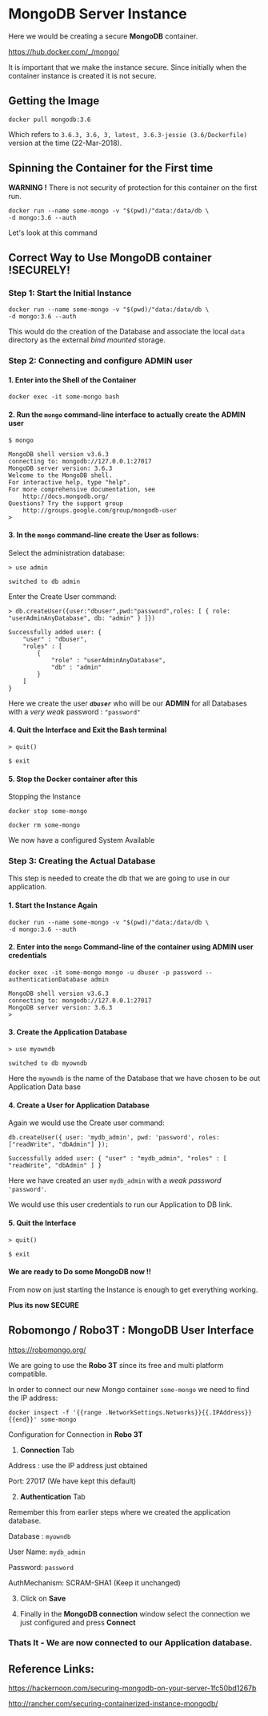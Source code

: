 # MongoDB Server Instance

Here we would be creating a secure **MongoDB** container.

https://hub.docker.com/_/mongo/

It is important that we make the instance secure. Since initially when the container instance is created it is not secure.

## Getting the Image

`docker pull mongodb:3.6`

Which refers to `3.6.3, 3.6, 3, latest, 3.6.3-jessie (3.6/Dockerfile)` version at the time (22-Mar-2018).

## Spinning the Container for the First time

**WARNING !** There is not security of protection for this container on the first run.

```shell
docker run --name some-mongo -v "$(pwd)/"data:/data/db \
-d mongo:3.6 --auth
```

Let's look at this command

## Correct Way to Use MongoDB container !SECURELY!

### Step 1: Start the Initial Instance

```shell
docker run --name some-mongo -v "$(pwd)/"data:/data/db \
-d mongo:3.6 --auth
```

This would do the creation of the Database and associate the local `data` directory as the external *bind mounted* storage.

### Step 2: Connecting and configure ADMIN user

#### 1. Enter into the Shell of the Container

`docker exec -it some-mongo bash`

#### 2. Run the `mongo` command-line interface to actually create the **ADMIN** user 

`$ mongo`

```shell
MongoDB shell version v3.6.3
connecting to: mongodb://127.0.0.1:27017
MongoDB server version: 3.6.3
Welcome to the MongoDB shell.
For interactive help, type "help".
For more comprehensive documentation, see
	http://docs.mongodb.org/
Questions? Try the support group
	http://groups.google.com/group/mongodb-user
>
```

#### 3. In the `mongo` command-line create the User as follows:

Select the administration database:

`> use admin`

```shell
switched to db admin
```

Enter the Create User command:

`> db.createUser({user:"dbuser",pwd:"password",roles: [ { role: "userAdminAnyDatabase", db: "admin" } ]})`

```shell
Successfully added user: {
	"user" : "dbuser",
	"roles" : [
		{
			"role" : "userAdminAnyDatabase",
			"db" : "admin"
		}
	]
}
```

Here we create the user ***`dbuser`*** who will be our **ADMIN** for all Databases with a *very weak* password : `"password"`

#### 4. Quit the Interface and Exit the Bash terminal

`> quit()`

`$ exit`

#### 5. Stop the Docker container after this

Stopping the Instance

`docker stop some-mongo`

`docker rm some-mongo`

We now have a configured System Available

### Step 3: Creating the Actual Database

This step is needed to create the db that we are going to use in our application.

#### 1. Start the Instance Again

```shell
docker run --name some-mongo -v "$(pwd)/"data:/data/db \
-d mongo:3.6 --auth
```

#### 2. Enter into the `mongo` Command-line of the container using **ADMIN** user credentials

`docker exec -it some-mongo mongo -u dbuser -p password --authenticationDatabase admin`

```shell
MongoDB shell version v3.6.3
connecting to: mongodb://127.0.0.1:27017
MongoDB server version: 3.6.3
>
```

#### 3. Create the Application Database

`> use myowndb`

```shell
switched to db myowndb
```

Here the `myowndb` is the name of the Database that we have chosen to be out Application Data base

#### 4. Create a User for Application Database

Again we would use the Create user command:

`db.createUser({ user: 'mydb_admin', pwd: 'password', roles: ["readWrite", "dbAdmin"] });`

```shell
Successfully added user: { "user" : "mydb_admin", "roles" : [ "readWrite", "dbAdmin" ] }
```

Here we have created an user `mydb_admin` with a *weak password* `'password'`.

We would use this user credentials to run our Application to DB link.

#### 5. Quit the Interface

`> quit()`

`$ exit`

#### We are ready to Do some MongoDB now !!

From now on just starting the Instance is enough to get everything working.

**Plus its now SECURE**


## Robomongo / Robo3T : MongoDB User Interface

https://robomongo.org/

We are going to use the **Robo 3T** since its free and multi platform compatible.

In order to connect our new Mongo container `some-mongo` we need to find the IP address:

`docker inspect -f '{{range .NetworkSettings.Networks}}{{.IPAddress}}{{end}}' some-mongo`

Configuration for Connection in **Robo 3T** 

1. **Connection** Tab

Address : use the IP address just obtained

Port: 27017 (We have kept this default)

2. **Authentication** Tab

Remember this from earlier steps where we created the application database.

Database : `myowndb`

User Name: `mydb_admin`

Password: `password`

AuthMechanism: SCRAM-SHA1 (Keep it unchanged)

3. Click on **Save**

4. Finally in the **MongoDB connection** window select the connection we just configured and press **Connect**

### Thats It - We are now connected to our Application database.

## Reference Links:

https://hackernoon.com/securing-mongodb-on-your-server-1fc50bd1267b

http://rancher.com/securing-containerized-instance-mongodb/